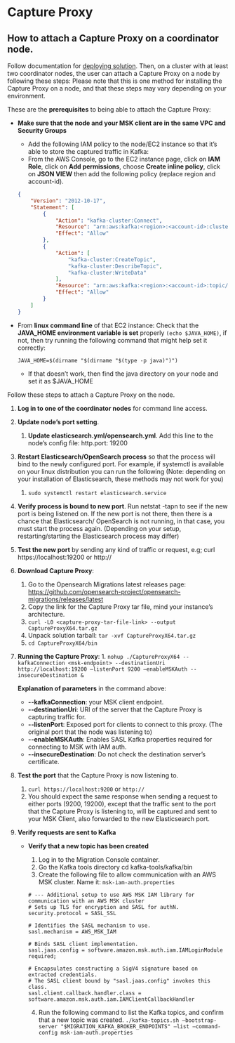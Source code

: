 # Capture Proxy

## How to attach a Capture Proxy on a coordinator node.

Follow documentation for [deploying solution](../../deployment/README.md). Then, on a cluster with at least two coordinator nodes, the user can attach a Capture Proxy on a node by following these steps:
Please note that this is one method for installing the Capture Proxy on a node, and that these steps may vary depending on your environment.


These are the **prerequisites** to being able to attach the Capture Proxy:

* **Make sure that the node and your MSK client are in the same VPC and Security Groups**
    * Add the following IAM policy to the node/EC2 instance so that it’s able to store the captured traffic in Kafka:
    * From the AWS Console, go to the EC2 instance page, click on **IAM Role**,  click on **Add permissions**, choose **Create inline policy**, click on **JSON VIEW** then add the following policy (replace region and account-id).

    ```json
    {
        "Version": "2012-10-17",
        "Statement": [
            {
                "Action": "kafka-cluster:Connect",
                "Resource": "arn:aws:kafka:<region>:<account-id>:cluster/migration-msk-cluster-<stage>/*",
                "Effect": "Allow"
            },
            {
                "Action": [
                    "kafka-cluster:CreateTopic",
                    "kafka-cluster:DescribeTopic",
                    "kafka-cluster:WriteData"
                ],
                "Resource": "arn:aws:kafka:<region>:<account-id>:topic/migration-msk-cluster-<stage>/*",
                "Effect": "Allow"
            }
        ]
    }
  ```

* From **linux command line** of that EC2 instance: Check that the **JAVA_HOME environment variable is set** properly `(echo $JAVA_HOME)`, if not, then try running the following command that might help set it correctly:

  `JAVA_HOME=$(dirname "$(dirname "$(type -p java)")")`
    * If that doesn’t work, then find the java directory on your node and set it as $JAVA_HOME

Follow these steps to attach a Capture Proxy on the node.

1. **Log in to one of the coordinator nodes** for command line access.
2. **Update node’s port setting**.
    1. **Update elasticsearch.yml/opensearch.yml**. Add this line to the node’s config file:
       http.port: 19200
3. **Restart Elasticsearch/OpenSearch process** so that the process will bind to the newly configured port. For example, if systemctl is available on your linux distribution you can run the following (Note: depending on your installation of Elasticsearch, these methods may not work for you)
   1. `sudo systemctl restart elasticsearch.service`
   
4. **Verify process is bound to new port**. Run netstat -tapn to see if the new port is being listened on.
   If the new port is not there, then there is a chance that Elasticsearch/ OpenSearch is not running, in that case, you must start the process again. (Depending on your setup, restarting/starting the Elasticsearch process may differ)
5. **Test the new port** by sending any kind of traffic or request, e.g; curl https://localhost:19200 or http://
6. **Download Capture Proxy**:
    1. Go to the Opensearch Migrations latest releases page: https://github.com/opensearch-project/opensearch-migrations/releases/latest
    2. Copy the link for the Capture Proxy tar file, mind your instance’s architecture.
    3. `curl -L0 <capture-proxy-tar-file-link> --output CaptureProxyX64.tar.gz`
    4.  Unpack solution tarball: `tar -xvf CaptureProxyX64.tar.gz`
    5. `cd CaptureProxyX64/bin`
7. **Running the Capture Proxy**:
        1. `nohup ./CaptureProxyX64 --kafkaConnection <msk-endpoint> --destinationUri http://localhost:19200 —listenPort 9200 —enableMSKAuth --insecureDestination &`

    **Explanation of parameters** in the command above:
    
    * **--kafkaConnection**: your MSK client endpoint.
    * **--destinationUri**: URI of the server that the Capture Proxy is capturing traffic for.
    * **--listenPort**: Exposed port for clients to connect to this proxy. (The original port that the node was listening to)
    * **--enableMSKAuth**: Enables SASL Kafka properties required for connecting to MSK with IAM auth.
    * **--insecureDestination**: Do not check the destination server’s certificate.



8. **Test the port** that the Capture Proxy is now listening to.
    1. `curl https://localhost:9200` or `http://`
    2. You should expect the same response when sending a request to either ports (9200, 19200), except that the traffic sent to the port that the Capture Proxy is listening to, will be captured and sent to your MSK Client, also forwarded to the new Elasticsearch port.
9. **Verify requests are sent to Kafka**
   * **Verify that a new topic has been created**
     1. Log in to the Migration Console container.
     2. Go the Kafka tools directory
       cd kafka-tools/kafka/bin
     3. Create the following file to allow communication with an AWS MSK cluster. Name it: `msk-iam-auth.properties`

     ```
     # --- Additional setup to use AWS MSK IAM library for communication with an AWS MSK cluster
     # Sets up TLS for encryption and SASL for authN.
     security.protocol = SASL_SSL
    
     # Identifies the SASL mechanism to use.
     sasl.mechanism = AWS_MSK_IAM
    
     # Binds SASL client implementation.
     sasl.jaas.config = software.amazon.msk.auth.iam.IAMLoginModule required;
    
     # Encapsulates constructing a SigV4 signature based on extracted credentials.
     # The SASL client bound by "sasl.jaas.config" invokes this class.
     sasl.client.callback.handler.class = software.amazon.msk.auth.iam.IAMClientCallbackHandler
     ```
       
     4.  Run the following command to list the Kafka topics, and confirm that a new topic was created.
         `./kafka-topics.sh —bootstrap-server "$MIGRATION_KAFKA_BROKER_ENDPOINTS" —list —command-config msk-iam-auth.properties`
